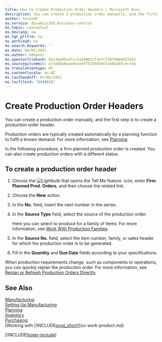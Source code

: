 ```yaml
---
title: How to Create Production Order Headers | Microsoft Docs
description: You can create a production order manually, and the first step is to create a production order header.
author: SorenGP
ms.service: dynamics365-business-central
ms.topic: conceptual
ms.devlang: na
ms.tgt_pltfrm: na
ms.workload: na
ms.search.keywords: ''
ms.date: 04/01/2021
ms.author: edupont
ms.openlocfilehash: 6b13be85c47cc2a280b2cf2e7cf3bf4866633343
ms.sourcegitcommit: a7cb0be8eae6ece95f5259d7de7a48b385c9cfeb
ms.translationtype: HT
ms.contentlocale: en-NZ
ms.lasthandoff: 07/08/2021
ms.locfileid: "6438618"
---
```

# <a name="create-production-order-headers"></a>Create Production Order Headers
You can create a production order manually, and the first step is to create a production order header.

Production orders are typically created automatically by a planning function to fulfil a known demand. For more information, see [Planning](production-planning.md).   

In the following procedure, a firm planned production order is created. You can also create production orders with a different status.  

## <a name="to-create-a-production-order-header"></a>To create a production order header  
1.  Choose the ![Lightbulb that opens the Tell Me feature.](media/ui-search/search_small.png "Tell me what you want to do") icon, enter **Firm Planned Prod. Orders**, and then choose the related link.  
2.  Choose the **New** action.  
3.  In the **No.** field, insert the next number in the series.  
4.  In the **Source Type** field, select the source of the production order.

    Here you can select to produce for a family of items. For more information, see [Work With Production Families](production-how-work-family.md).
5.  In the **Source No.** field, select the item number, family, or sales header for which the production order is to be generated.  
6.  Fill in the **Quantity** and **Due Date** fields according to your specifications.  

When production requirements change, such as components or operations, you can quickly replan the production order. For more information, see [Replan or Refresh Production Orders Directly](production-how-to-replan-refresh-production-orders.md). 

## <a name="see-also"></a>See Also  
[Manufacturing](production-manage-manufacturing.md)    
[Setting Up Manufacturing](production-configure-production-processes.md)  
[Planning](production-planning.md)      
[Inventory](inventory-manage-inventory.md)  
[Purchasing](purchasing-manage-purchasing.md)  
[Working with [!INCLUDE[prod_short](includes/prod_short.md)]](ui-work-product.md)


[!INCLUDE[footer-include](includes/footer-banner.md)]